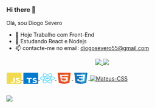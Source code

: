 ### Hi there 👋

Olá, sou Diogo Severo

- 🔭 Hoje Trabalho com Front-End
- 🌱 Estudando React e Nodejs
- 📫 contacte-me no email: diogosevero55@gmail.com


<div align="center">
  <a href="https://github.com/dihsp3">
  <img height="180em" src="https://github-readme-stats.vercel.app/api?username=dihsp3&show_icons=true&theme=dracula&include_all_commits=true&count_private=true"/>
  <img height="170em" src="https://github-readme-stats.vercel.app/api/top-langs/?username=dihsp3&layout=compact&langs_count=7&theme=dracula"/>
</div>


  <div style="display: inline_block"><br>
  <img align="center" alt="Mateus-Js" height="30" width="40" src="https://raw.githubusercontent.com/devicons/devicon/master/icons/javascript/javascript-plain.svg">
  <img align="center" alt="Mateus-Ts" height="30" width="40" src="https://raw.githubusercontent.com/devicons/devicon/master/icons/typescript/typescript-plain.svg">
  <img align="center" alt="Mateus-React" height="30" width="40" src="https://raw.githubusercontent.com/devicons/devicon/master/icons/react/react-original.svg">
  <img align="center" alt="Mateus-HTML" height="30" width="40" src="https://raw.githubusercontent.com/devicons/devicon/master/icons/html5/html5-original.svg">
  <img align="center" alt="Mateus-CSS" height="30" width="40" src="https://raw.githubusercontent.com/devicons/devicon/master/icons/css3/css3-original.svg">
   <img align="center" alt="Mateus-CSS" height="30" width="40" src="https://cdn.jsdelivr.net/gh/devicons/devicon/icons/nodejs/nodejs-original.svg">
  
</div>
  
##
  
  <div> 
  
  <a href="https://www.linkedin.com/in/diogo-severo-87840a1ba/" target="_blank"><img src="https://img.shields.io/badge/-LinkedIn-%230077B5?style=for-the-badge&logo=linkedin&logoColor=white" target="_blank"></a> 
  
  
  
  
 

 
</div>


